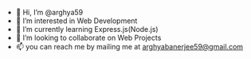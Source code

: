 - 👋 Hi, I’m @arghya59
- 👀 I’m interested in Web Development
- 🌱 I’m currently learning Express.js(Node.js)
- 💞️ I’m looking to collaborate on Web Projects
- 📫 you can reach me by mailing me at arghyabanerjee59@gmail.com

<!---
arghya59/arghya59 is a ✨ special ✨ repository because its `README.md` (this file) appears on your GitHub profile.
You can click the Preview link to take a look at your changes.
--->
